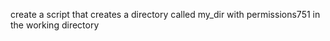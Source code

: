 create a script that creates a directory called my_dir with permissions751 in the working directory
